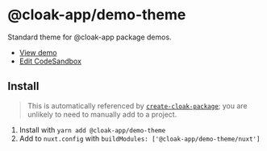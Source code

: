 # @cloak-app/demo-theme

Standard theme for @cloak-app package demos.

- [View demo](https://cloak-demo-theme.netlify.app/)
- [Edit CodeSandbox](https://githubbox.com/BKWLD/cloak-demo-theme)

## Install

> This is automatically referenced by [`create-cloak-package`](https://github.com/BKWLD/create-cloak-package); you are unlikely to need to manually add to a project.

1. Install with `yarn add @cloak-app/demo-theme`
2. Add to `nuxt.config` with `buildModules: ['@cloak-app/demo-theme/nuxt']`
